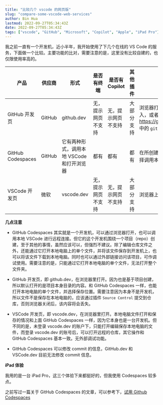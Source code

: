 ```yaml
---
title: "比较几个 vscode 的网页版"
slug: "compare-some-vscode-web-services"
author: Bin Hua
lastmod: 2022-09-27T05:34:43Z
date: 2022-09-27T05:34:43Z
tags: ["vscode", "GitHub", "Microsoft", "Copilot", "Apple", "iPad Pro"]
---
```


我之前一直有一个开发机，近小半年，我开始使用了下几个在线的 VS Code 的服务，下面做一个比较。主要功能的比对，需要注意的是，这里没有比较自建的，也仅限使用率高的。

|产品|供应商|形式|是否有终端|是否有 Copilot|其他插件|进入方式|
|---|---|---|---|---|---|---|
|GitHub 开发页|GitHub|github.dev|无，提示网页不支持|无，提示网页不支持|大部分支持|浏览器打开 GitHub 上仓库地址，点击 . 进入，或者将 https://github.com/username/reponame 中的 `github.com` 改成 `github.dev` 即可|
|GitHub Codespaces|GitHub|它有两种形式，调用本地 VSCode 和打开浏览器|都有|都有|都有|在所创建的项目的 codespace 后点 `...` 选择调用本地 VSCode 还是在浏览器里打开|
|VSCode 开发页|微软|vscode.dev|无，提示网页不支持|无，提示网页不支持|大部分支持|浏览器上打开 vscode.dev 直接使用即可|

**几点注意**

- GitHub Codespaces 其实就是一个开发机，可以通过浏览器打开，也可以调用本地 VSCode 进行远程连接。但它的这个开发机围绕一个项目（repo）创建，至于其他的事情，虽然应该可以，但强烈不建议。除了编辑仓库文件之外，还能通过它打开本地电脑上的单个文件，并将该文件保存到开发机上，也可以将该文件下载到本地电脑。同时也可以通过外部链接访问该项目，可作调试使用。需要注意的是，只能通过它打开本地电脑的单个文件，无法打开整个文件夹。

- GitHub 开发页，即 github.dev，在浏览器里打开。因为也是基于项目创建，所以默认打开的是项目本身目录的内容。和 GitHub Codespaces 一样，也能打开本地电脑的单个文件，并选择保存位置。需要注意因为本身不是开发机，所以文件不是保存在本地电脑的，应该通过插件 `Source Control` 提交到仓库，否则浏览器关闭后，该内容将会丢失。

- VSCode 开发页，即 vscode.dev，在浏览器里打开。本地电脑文件打开和保存的情况和上面 GitHub Codespaces 一样，因为它本身也是一台开发机。但不同的是，未登录 vscode.dev 的账户下，只能打开编辑保存本地电脑的文件，而登录 vscode.dev 的账号后，可以打开远程的仓库，其它操作和 GitHub Codespaces 基本一致。无外部调试功能。

- GitHub Codespaces 可以修改 commit 的信息，GitHub.dev 和 VSCode.dev 目前无法修改 commit 信息。

**iPad 体验**

我用的是一台 iPad Pro，这三个体验下来都挺好的，但我使用 Codespaces 较多点。

之前写过一篇关于 GitHub Codespaces 的文章，可以参考下，[试用 Github Codespaces](https://tourcoder.com/try-github-codespaces/)
